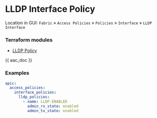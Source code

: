# LLDP Interface Policy

Location in GUI:
`Fabric` » `Access Policies` » `Policies` » `Interface` » `LLDP Interface`

### Terraform modules

* [LLDP Policy](https://registry.terraform.io/modules/netascode/lldp-policy/aci/latest)

{{ aac_doc }}
### Examples

```yaml
apic:
  access_policies:
    interface_policies:
      lldp_policies:
        - name: LLDP-ENABLED
          admin_rx_state: enabled
          admin_tx_state: enabled
```
